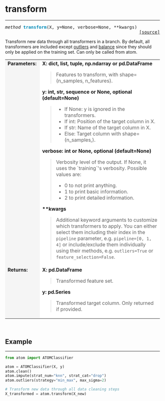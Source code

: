 # transform
-----------

<pre><em>method</em> <strong style="color:#008AB8">transform</strong>(X, y=None, verbose=None, **kwargs) 
<div align="right"><a href="https://github.com/tvdboom/ATOM/blob/master/atom/atom.py#L264">[source]</a></div></pre>
Transform new data through all transformers in a branch. By default,
 all transformers are included except [outliers](../../ATOM/atomclassifier/#outliers)
 and [balance](../../ATOM/atomclassifier/#balance) since they should
 only be applied on the training set. Can only be called from atom.
<table>
<tr>
<td width="15%" style="vertical-align:top; background:#F5F5F5;"><strong>Parameters:</strong></td>
<td width="75%" style="background:white;">
<strong>X: dict, list, tuple, np.ndarray or pd.DataFrame</strong>
<blockquote>
Features to transform, with shape=(n_samples, n_features).
</blockquote>
<strong>y: int, str, sequence or None, optional (default=None)</strong>
<blockquote>
<ul>
<li>If None: y is ignored in the transformers.</li>
<li>If int: Position of the target column in X.</li>
<li>If str: Name of the target column in X.</li>
<li>Else: Target column with shape=(n_samples,).</li>
</ul>
</blockquote>
<strong>verbose: int or None, optional (default=None)</strong>
<blockquote>
Verbosity level of the output. If None, it uses the `training`'s verbosity. Possible values are:
<ul>
<li>0 to not print anything.</li>
<li>1 to print basic information.</li>
<li>2 to print detailed information.</li>
</ul>
</blockquote>
<strong>**kwargs</strong>
<blockquote>
Additional keyword arguments to customize which transformers to apply. You can
 either select them including their index in the <code>pipeline</code> parameter,
 e.g. <code>pipeline=[0, 1, 4]</code> or include/exclude them individually using their
 methods, e.g. <code>outliers=True</code> or <code>feature_selection=False</code>.
</blockquote>
</tr>
<tr>
<td width="15%" style="vertical-align:top; background:#F5F5F5;"><strong>Returns:</strong></td>
<td width="75%" style="background:white;">
<strong>X: pd.DataFrame</strong>
<blockquote>
Transformed feature set.
</blockquote>
<strong>y: pd.Series</strong>
<blockquote>
Transformed target column. Only returned if provided.
</blockquote>
</td>
</tr>
</table>
<br />


## Example
----------

```python
from atom import ATOMClassifier

atom = ATOMClassifier(X, y)
atom.clean()
atom.impute(strat_num="knn", strat_cat="drop")
atom.outliers(strategy="min_max", max_sigma=2)

# Transform new data through all data cleaning steps
X_transformed = atom.transform(X_new)
```

